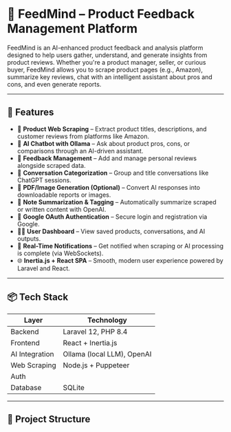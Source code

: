 # 🧠 FeedMind – Product Feedback Management Platform

FeedMind is an AI-enhanced product feedback and analysis platform designed to help users gather, understand, and generate insights from product reviews. Whether you're a product manager, seller, or curious buyer, FeedMind allows you to scrape product pages (e.g., Amazon), summarize key reviews, chat with an intelligent assistant about pros and cons, and even generate reports.

---

## 🚀 Features

- 🔎 **Product Web Scraping** – Extract product titles, descriptions, and customer reviews from platforms like Amazon.
- 💬 **AI Chatbot with Ollama** – Ask about product pros, cons, or comparisons through an AI-driven assistant.
- 📝 **Feedback Management** – Add and manage personal reviews alongside scraped data.
- 📂 **Conversation Categorization** – Group and title conversations like ChatGPT sessions.
- 📄 **PDF/Image Generation (Optional)** – Convert AI responses into downloadable reports or images.
- 🧠 **Note Summarization & Tagging** – Automatically summarize scraped or written content with OpenAI.
- 🔐 **Google OAuth Authentication** – Secure login and registration via Google.
- 🧑‍💼 **User Dashboard** – View saved products, conversations, and AI outputs.
- 🔔 **Real-Time Notifications** – Get notified when scraping or AI processing is complete (via WebSockets).
- 🌐 **Inertia.js + React SPA** – Smooth, modern user experience powered by Laravel and React.

---

## 📦 Tech Stack

| Layer           | Technology               |
|----------------|---------------------------|
| Backend         | Laravel 12, PHP 8.4       |
| Frontend        | React + Inertia.js        |
| AI Integration  | Ollama (local LLM), OpenAI |
| Web Scraping    | Node.js + Puppeteer       |
| Auth            |                           |
| Database        | SQLite                     |

---

## 📁 Project Structure

